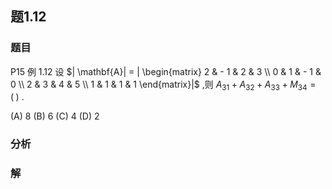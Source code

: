 ## 题1.12
### 题目
P15 例 1.12 设 $| \mathbf{A}|  = | \begin{matrix} 2 &  - 1 & 2 & 3 \\  0 & 1 &  - 1 & 0 \\  2 & 3 & 4 & 5 \\  1 & 1 & 1 & 1 \end{matrix}|$ ,则 ${A}_{31} + {A}_{32} + {A}_{33} + {M}_{34} = ( \;)$ .

(A) 8 (B) 6 (C) 4 (D) 2
### 分析

### 解